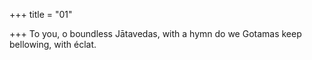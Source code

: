 +++
title = "01"

+++
To you, o boundless Jātavedas, with a hymn do we Gotamas
keep bellowing, with éclat.
